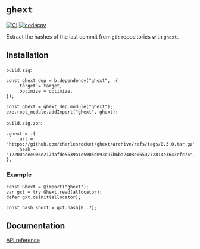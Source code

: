 # `ghext`
[![CI](https://github.com/charlesrocket/ghext/actions/workflows/ci.yml/badge.svg?branch=trunk)](https://github.com/charlesrocket/ghext/actions/workflows/ci.yml)
[![codecov](https://codecov.io/gh/charlesrocket/ghext/branch/trunk/graph/badge.svg)](https://codecov.io/gh/charlesrocket/ghext)

Extract the hashes of the last commit from `git` repositories with `ghext`.

## Installation

`build.zig`:
```zig
const ghext_dep = b.dependency("ghext", .{
    .target = target,
    .optimize = optimize,
});

const ghext = ghext_dep.module("ghext");
exe.root_module.addImport("ghext", ghext);
```

`build.zig.zon`:
```zig
.ghext = .{
    .url = "https://github.com/charlesrocket/ghext/archive/refs/tags/0.3.0.tar.gz",
    .hash = "12200acee906e217dafde5539a1e5905d093c97b6ba2408e0653772814e3643efc76",
},
```

### Example

```zig
const Ghext = @import("ghext");
var gxt = try Ghext.read(allocator);
defer gxt.deinit(allocator);

const hash_short = gxt.hash[0..7];
```

## Documentation

[API reference](https://charlesrocket.github.io/ghext/)
